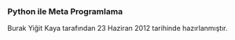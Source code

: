 ### Python ile Meta Programlama

Burak Yiğit Kaya tarafından 23 Haziran 2012 tarihinde hazırlanmıştır.